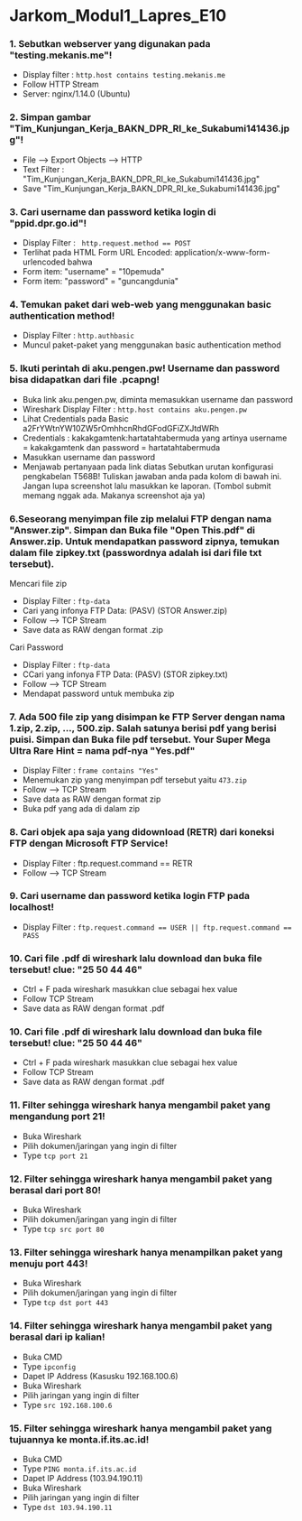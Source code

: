# Jarkom_Modul1_Lapres_E10

### 1. Sebutkan webserver yang digunakan pada "testing.mekanis.me"!
- Display filter : ```http.host contains testing.mekanis.me```
- Follow HTTP Stream
- Server: nginx/1.14.0 (Ubuntu)

### 2. Simpan gambar "Tim_Kunjungan_Kerja_BAKN_DPR_RI_ke_Sukabumi141436.jpg"!
- File --> Export Objects --> HTTP
- Text Filter : "Tim_Kunjungan_Kerja_BAKN_DPR_RI_ke_Sukabumi141436.jpg"
- Save "Tim_Kunjungan_Kerja_BAKN_DPR_RI_ke_Sukabumi141436.jpg"

### 3. Cari username dan password ketika login di "ppid.dpr.go.id"!
- Display Filter : ``` http.request.method == POST```
- Terlihat pada HTML Form URL Encoded: application/x-www-form-urlencoded bahwa
- Form item: "username" = "10pemuda"
- Form item: "password" = "guncangdunia"

### 4. Temukan paket dari web-web yang menggunakan basic authentication method!
- Display Filter : ```http.authbasic```
- Muncul paket-paket yang menggunakan basic authentication method

### 5. Ikuti perintah di aku.pengen.pw! Username dan password bisa didapatkan dari file .pcapng!
- Buka link aku.pengen.pw, diminta memasukkan username dan password
- Wireshark Display Filter : ```http.host contains aku.pengen.pw```
- Lihat Credentials pada Basic a2FrYWtnYW10ZW5rOmhhcnRhdGFodGFiZXJtdWRh
- Credentials : kakakgamtenk:hartatahtabermuda yang artinya username = kakakgamtenk dan password = hartatahtabermuda
- Masukkan username dan password
- Menjawab pertanyaan pada link diatas Sebutkan urutan konfigurasi pengkabelan T568B!
Tuliskan jawaban anda pada kolom di bawah ini. Jangan lupa screenshot lalu masukkan ke laporan. (Tombol submit memang nggak ada. Makanya screenshot aja ya)

### 6.Seseorang menyimpan file zip melalui FTP dengan nama "Answer.zip". Simpan dan Buka file "Open This.pdf" di Answer.zip. Untuk mendapatkan password zipnya, temukan dalam file zipkey.txt (passwordnya adalah isi dari file txt tersebut).
Mencari file zip
- Display Filter : ```ftp-data```
- Cari yang infonya FTP Data: (PASV) (STOR Answer.zip)
- Follow --> TCP Stream
- Save data as RAW dengan format .zip

Cari Password
- Display Filter : ```ftp-data```
- CCari yang infonya FTP Data: (PASV) (STOR zipkey.txt)
- Follow --> TCP Stream
- Mendapat password untuk membuka zip 

### 7. Ada 500 file zip yang disimpan ke FTP Server dengan nama 1.zip, 2.zip, ..., 500.zip. Salah satunya berisi pdf yang berisi puisi. Simpan dan Buka file pdf tersebut. Your Super Mega Ultra Rare Hint = nama pdf-nya "Yes.pdf"
- Display Filter : ```frame contains "Yes"```
- Menemukan zip yang menyimpan pdf tersebut yaitu ```473.zip```
- Follow --> TCP Stream
- Save data as RAW dengan format zip
- Buka pdf yang ada di dalam zip

### 8. Cari objek apa saja yang didownload (RETR) dari koneksi FTP dengan Microsoft FTP Service!
- Display Filter : ftp.request.command == RETR
- Follow --> TCP Stream

### 9. Cari username dan password ketika login FTP pada localhost!
- Display Filter : ```ftp.request.command == USER || ftp.request.command == PASS```

### 10. Cari file .pdf di wireshark lalu download dan buka file tersebut! clue: "25 50 44 46"
- Ctrl + F pada wireshark masukkan clue sebagai hex value
- Follow TCP Stream
- Save data as RAW dengan format .pdf

### 10. Cari file .pdf di wireshark lalu download dan buka file tersebut! clue: "25 50 44 46"
- Ctrl + F pada wireshark masukkan clue sebagai hex value
- Follow TCP Stream
- Save data as RAW dengan format .pdf

### 11. Filter sehingga wireshark hanya mengambil paket yang mengandung port 21!
- Buka Wireshark
- Pilih dokumen/jaringan yang ingin di filter
- Type `tcp port 21`

### 12. Filter sehingga wireshark hanya mengambil paket yang berasal dari port 80!
- Buka Wireshark
- Pilih dokumen/jaringan yang ingin di filter
- Type `tcp src port 80`

### 13. Filter sehingga wireshark hanya menampilkan paket yang menuju port 443!
- Buka Wireshark
- Pilih dokumen/jaringan yang ingin di filter
- Type `tcp dst port 443`

### 14. Filter sehingga wireshark hanya mengambil paket yang berasal dari ip kalian!
- Buka CMD
- Type `ipconfig`
- Dapet IP Address (Kasusku 192.168.100.6)
- Buka Wireshark
- Pilih jaringan yang ingin di filter
- Type `src 192.168.100.6`

### 15. Filter sehingga wireshark hanya mengambil paket yang tujuannya ke monta.if.its.ac.id!
- Buka CMD
- Type `PING monta.if.its.ac.id`
- Dapet IP Address (103.94.190.11)
- Buka Wireshark
- Pilih jaringan yang ingin di filter
- Type `dst 103.94.190.11`
